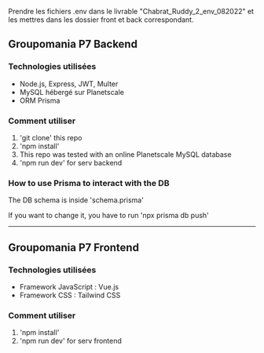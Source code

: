 Prendre les fichiers .env dans le livrable "Chabrat_Ruddy_2_env_082022" et les mettres dans les dossier front et back correspondant.
## Groupomania P7 Backend

### Technologies utilisées

- Node.js, Express, JWT, Multer
- MySQL hébergé sur Planetscale
- ORM Prisma

### Comment utiliser

1. 'git clone' this repo
2. 'npm install'
3. This repo was tested with an online Planetscale MySQL database
4. 'npm run dev' for serv backend

### How to use Prisma to interact with the DB

The DB schema is inside 'schema.prisma'

If you want to change it, you have to run 'npx prisma db push'

-------------------------------------------------------------------

## Groupomania P7 Frontend

### Technologies utilisées

- Framework JavaScript : Vue.js
- Framework CSS : Tailwind CSS

### Comment utiliser

1. 'npm install'
2. 'npm run dev' for serv frontend
